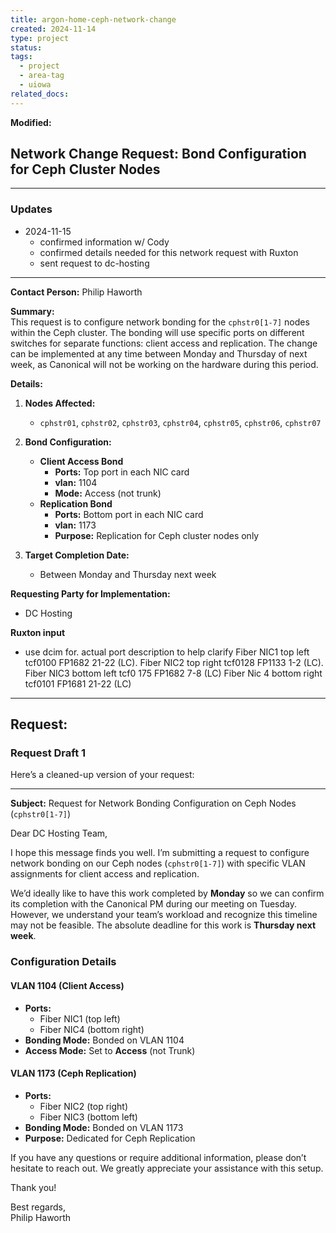 ```yaml
---
title: argon-home-ceph-network-change
created: 2024-11-14
type: project
status: 
tags:
  - project
  - area-tag
  - uiowa
related_docs:
---
```

**Modified:**

## **Network Change Request: Bond Configuration for Ceph Cluster Nodes**
---

### Updates
- 2024-11-15
	- confirmed information w/ Cody
	- confirmed details needed for this network request with Ruxton
	- sent request to dc-hosting



---
**Contact Person:** Philip Haworth

**Summary:**  
This request is to configure network bonding for the `cphstr0[1-7]` nodes within the Ceph cluster. The bonding will use specific ports on different switches for separate functions: client access and replication. The change can be implemented at any time between Monday and Thursday of next week, as Canonical will not be working on the hardware during this period.

**Details:**

1. **Nodes Affected:**  
   - `cphstr01`, `cphstr02`, `cphstr03`, `cphstr04`, `cphstr05`, `cphstr06`, `cphstr07`

2. **Bond Configuration:**
   - **Client Access Bond**  
     - **Ports:** Top port in each NIC card  
     - **vlan:** 1104  
     - **Mode:** Access (not trunk)
   - **Replication Bond**  
     - **Ports:** Bottom port in each NIC card  
     - **vlan:** 1173  
     - **Purpose:** Replication for Ceph cluster nodes only

3. **Target Completion Date:**  
   - Between Monday and Thursday next week

**Requesting Party for Implementation:**  
   - DC Hosting


**Ruxton input**

- use dcim for. actual port description to help clarify 
Fiber NIC1 top left tcf0100 FP1682 21-22 (LC).
Fiber NIC2 top right tcf0128 FP1133 1-2 (LC).
Fiber NIC3 bottom left tcf0 175 FP1682 7-8 (LC)
Fiber Nic 4 bottom right tcf0101 FP1681 21-22 (LC)

---

## **Request:**


### Request Draft 1

Here’s a cleaned-up version of your request:

---

**Subject:** Request for Network Bonding Configuration on Ceph Nodes (`cphstr0[1-7]`)

Dear DC Hosting Team,

I hope this message finds you well. I’m submitting a request to configure network bonding on our Ceph nodes (`cphstr0[1-7]`) with specific VLAN assignments for client access and replication.

We’d ideally like to have this work completed by **Monday** so we can confirm its completion with the Canonical PM during our meeting on Tuesday. However, we understand your team’s workload and recognize this timeline may not be feasible. The absolute deadline for this work is **Thursday next week**.

### Configuration Details

#### VLAN 1104 (Client Access)
- **Ports:**
  - Fiber NIC1 (top left)
  - Fiber NIC4 (bottom right)
- **Bonding Mode:** Bonded on VLAN 1104  
- **Access Mode:** Set to **Access** (not Trunk)

#### VLAN 1173 (Ceph Replication)
- **Ports:**
  - Fiber NIC2 (top right)
  - Fiber NIC3 (bottom left)
- **Bonding Mode:** Bonded on VLAN 1173  
- **Purpose:** Dedicated for Ceph Replication

If you have any questions or require additional information, please don’t hesitate to reach out. We greatly appreciate your assistance with this setup.

Thank you!

Best regards,  
Philip Haworth  